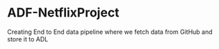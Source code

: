 # ADF-NetflixProject
Creating End to End data pipeline where we fetch data from GitHub and store it to ADL
